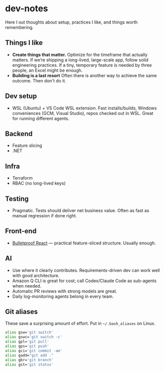 # dev-notes
Here I out thoughts about setup, practices I like, and things worth remembering.

## Things I like

* **Create things that matter.** Optimize for the timeframe that actually matters. If we’re shipping a long-lived, large-scale app, follow solid engineering practices. If a tiny, temporary feature is needed by three people, an Excel might be enough.
* **Building is a last resort** Often there is another way to achieve the same outcome. Then don't do it.

## Dev setup

* WSL (Ubuntu) + VS Code WSL extension.
  Fast installs/builds, Windows conveniences (GCM, Visual Studio), repos checked out in WSL. Great for running different agents.

## Backend

* Feature slicing
* .NET

## Infra

* Terraform
* RBAC (no long-lived keys)

## Testing

* Pragmatic. Tests should deliver net business value. Often as fast as manual regression if done right.

## Front-end

* [Bulletproof React](https://github.com/alan2207/bulletproof-react) — practical feature-sliced structure. Usually enough.

## AI

* Use where it clearly contributes. Requirements-driven dev can work well with good architecture.
* Amazon Q CLI is great for cost; call Codex/Claude Code as sub-agents when needed.
* Automatic PR reviews with strong models are great.
* Daily log-monitoring agents belong in every team.

## Git aliases

These save a surprising amount of effort. Put in `~/.bash_aliases` on Linux.

```bash
alias gsw='git switch'
alias gswc='git switch -c'
alias gpl='git pull'
alias gps='git push'
alias gci='git commit -am'
alias gadd="git add ."
alias gbr='git branch'
alias gst='git status'
```
